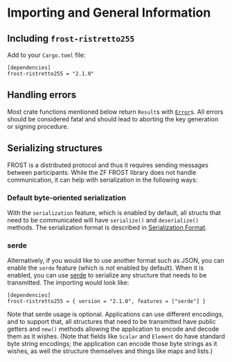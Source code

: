 # Importing and General Information

## Including `frost-ristretto255`

Add to your `Cargo.toml` file:

```
[dependencies]
frost-ristretto255 = "2.1.0"
```

## Handling errors

Most crate functions mentioned below return `Result`s with
[`Error`](https://docs.rs/frost-ristretto255/latest/frost_ristretto255/type.Error.html)s.
All errors should be considered fatal and should lead to aborting the key
generation or signing procedure.

## Serializing structures

FROST is a distributed protocol and thus it requires sending messages between
participants. While the ZF FROST library does not handle communication, it can
help with serialization in the following ways:

### Default byte-oriented serialization

With the `serialization` feature, which is enabled by default, all structs that
need to be communicated will have `serialize()` and `deserialize()` methods. The
serialization format is described in [Serialization
Format](../user/serialization.md).

### serde

Alternatively, if you would like to use another format such as JSON, you can
enable the `serde` feature (which is *not* enabled by default). When it is
enabled, you can use [serde](https://serde.rs/) to serialize any structure that
needs to be transmitted. The importing would look like:

```
[dependencies]
frost-ristretto255 = { version = "2.1.0", features = ["serde"] }
```

Note that serde usage is optional. Applications can use different encodings, and
to support that, all structures that need to be transmitted have public getters
and `new()`  methods allowing the application to encode and decode them as it
wishes. (Note that fields like `Scalar` and `Element` do have standard byte
string encodings; the application can encode those byte strings as it wishes, as
well the structure themselves and things like maps and lists.)
